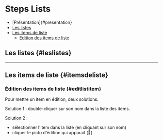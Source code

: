 # Steps Lists

* [Présentation]{#presentation}
* [Les listes](#leslistes)
* [Les items de liste](#itemsdeliste)
  * [Édition des items de liste](#editlistitem)

## Les listes {#leslistes}

---

## Les items de liste {#itemsdeliste}

### Édition des items de liste {#editlistitem}

Pour mettre un item en édition, deux solutions.

Solution 1 : double-cliquer sur son nom dans la liste des items.

Solution 2 :

* sélectionner l'item dans la liste (en cliquant sur son nom)
* cliquer le picto d'édition qui apparait (📝)
